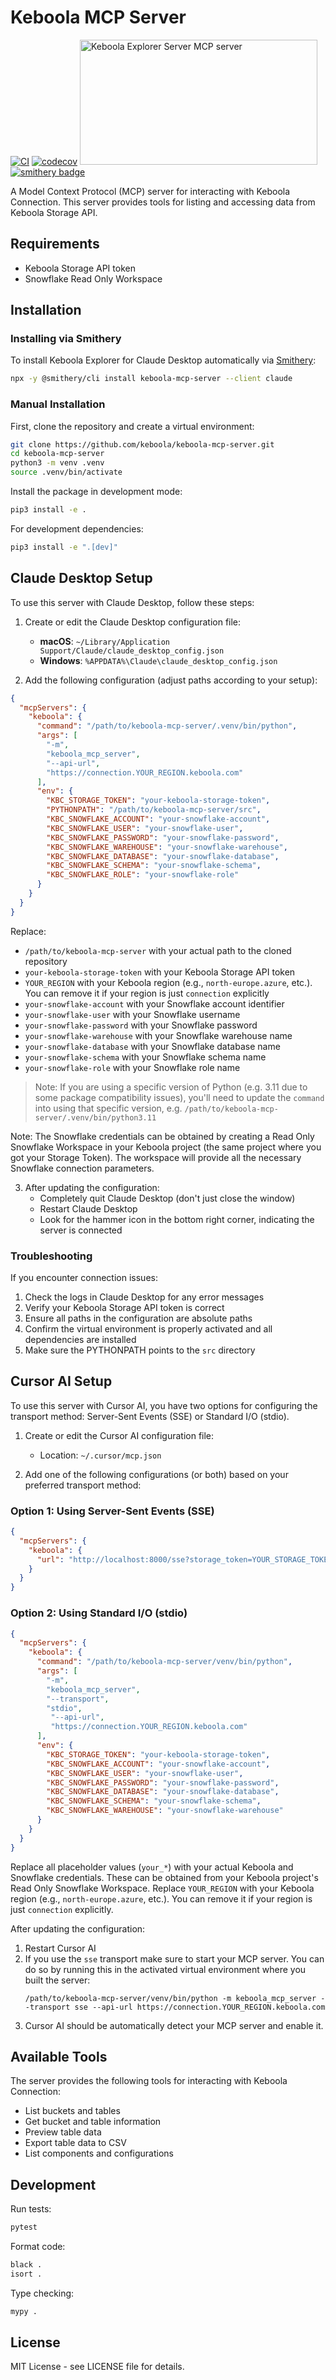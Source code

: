 # Keboola MCP Server

[![CI](https://github.com/keboola/keboola-mcp-server/actions/workflows/ci.yml/badge.svg)](https://github.com/keboola/keboola-mcp-server/actions/workflows/ci.yml)
[![codecov](https://codecov.io/gh/keboola/keboola-mcp-server/branch/main/graph/badge.svg)](https://codecov.io/gh/keboola/keboola-mcp-server)
<a href="https://glama.ai/mcp/servers/72mwt1x862"><img width="380" height="200" src="https://glama.ai/mcp/servers/72mwt1x862/badge" alt="Keboola Explorer Server MCP server" /></a>
[![smithery badge](https://smithery.ai/badge/keboola-mcp-server)](https://smithery.ai/server/keboola-mcp-server)

A Model Context Protocol (MCP) server for interacting with Keboola Connection. This server provides tools for listing and accessing data from Keboola Storage API.

## Requirements

- Keboola Storage API token
- Snowflake Read Only Workspace

## Installation

### Installing via Smithery

To install Keboola Explorer for Claude Desktop automatically via [Smithery](https://smithery.ai/server/keboola-mcp-server):

```bash
npx -y @smithery/cli install keboola-mcp-server --client claude
```

### Manual Installation

First, clone the repository and create a virtual environment:

```bash
git clone https://github.com/keboola/keboola-mcp-server.git
cd keboola-mcp-server
python3 -m venv .venv
source .venv/bin/activate
```

Install the package in development mode:

```bash
pip3 install -e .
```

For development dependencies:

```bash
pip3 install -e ".[dev]"
```

## Claude Desktop Setup

To use this server with Claude Desktop, follow these steps:

1. Create or edit the Claude Desktop configuration file:
   - **macOS**: `~/Library/Application Support/Claude/claude_desktop_config.json`
   - **Windows**: `%APPDATA%\Claude\claude_desktop_config.json`

2. Add the following configuration (adjust paths according to your setup):

```json
{
  "mcpServers": {
    "keboola": {
      "command": "/path/to/keboola-mcp-server/.venv/bin/python",
      "args": [
        "-m",
        "keboola_mcp_server",
        "--api-url",
        "https://connection.YOUR_REGION.keboola.com"
      ],
      "env": {
        "KBC_STORAGE_TOKEN": "your-keboola-storage-token",
        "PYTHONPATH": "/path/to/keboola-mcp-server/src",
        "KBC_SNOWFLAKE_ACCOUNT": "your-snowflake-account",
        "KBC_SNOWFLAKE_USER": "your-snowflake-user",
        "KBC_SNOWFLAKE_PASSWORD": "your-snowflake-password",
        "KBC_SNOWFLAKE_WAREHOUSE": "your-snowflake-warehouse",
        "KBC_SNOWFLAKE_DATABASE": "your-snowflake-database",
        "KBC_SNOWFLAKE_SCHEMA": "your-snowflake-schema",
        "KBC_SNOWFLAKE_ROLE": "your-snowflake-role"
      }
    }
  }
}
```

Replace:
- `/path/to/keboola-mcp-server` with your actual path to the cloned repository
- `your-keboola-storage-token` with your Keboola Storage API token
- `YOUR_REGION` with your Keboola region (e.g., `north-europe.azure`, etc.). You can remove it if your region is just `connection` explicitly
- `your-snowflake-account` with your Snowflake account identifier
- `your-snowflake-user` with your Snowflake username
- `your-snowflake-password` with your Snowflake password
- `your-snowflake-warehouse` with your Snowflake warehouse name
- `your-snowflake-database` with your Snowflake database name
- `your-snowflake-schema` with your Snowflake schema name
- `your-snowflake-role` with your Snowflake role name

> Note: If you are using a specific version of Python (e.g. 3.11 due to some package compatibility issues), you'll need to update the `command` into using that specific version, e.g. `/path/to/keboola-mcp-server/.venv/bin/python3.11`

Note: The Snowflake credentials can be obtained by creating a Read Only Snowflake Workspace in your Keboola project (the same project where you got your Storage Token). The workspace will provide all the necessary Snowflake connection parameters.

3. After updating the configuration:
   - Completely quit Claude Desktop (don't just close the window)
   - Restart Claude Desktop
   - Look for the hammer icon in the bottom right corner, indicating the server is connected

### Troubleshooting

If you encounter connection issues:
1. Check the logs in Claude Desktop for any error messages
2. Verify your Keboola Storage API token is correct
3. Ensure all paths in the configuration are absolute paths
4. Confirm the virtual environment is properly activated and all dependencies are installed
5. Make sure the PYTHONPATH points to the `src` directory

## Cursor AI Setup

To use this server with Cursor AI, you have two options for configuring the transport method: Server-Sent Events (SSE) or Standard I/O (stdio).

1. Create or edit the Cursor AI configuration file:
   - Location: `~/.cursor/mcp.json`

2. Add one of the following configurations (or both) based on your preferred transport method:

### Option 1: Using Server-Sent Events (SSE)

```json
{
  "mcpServers": {
    "keboola": {
      "url": "http://localhost:8000/sse?storage_token=YOUR_STORAGE_TOKEN&snowflake_account=YOUR_ACCOUNT&snowflake_user=YOUR_USER&snowflake_password=YOUR_PASSWORD&snowflake_database=YOUR_DATABASE&snowflake_schema=YOUR_SCHEMA&snowflake_warehouse=YOUR_WAREHOUSE"
    }
  }
}
```

### Option 2: Using Standard I/O (stdio)

```json
{
  "mcpServers": {
    "keboola": {
      "command": "/path/to/keboola-mcp-server/venv/bin/python",
      "args": [
        "-m",
        "keboola_mcp_server",
        "--transport",
        "stdio",
         "--api-url",
         "https://connection.YOUR_REGION.keboola.com"
      ],
      "env": {
        "KBC_STORAGE_TOKEN": "your-keboola-storage-token",
        "KBC_SNOWFLAKE_ACCOUNT": "your-snowflake-account",
        "KBC_SNOWFLAKE_USER": "your-snowflake-user",
        "KBC_SNOWFLAKE_PASSWORD": "your-snowflake-password",
        "KBC_SNOWFLAKE_DATABASE": "your-snowflake-database",
        "KBC_SNOWFLAKE_SCHEMA": "your-snowflake-schema",
        "KBC_SNOWFLAKE_WAREHOUSE": "your-snowflake-warehouse"
      }
    }
  }
}
```

Replace all placeholder values (`your_*`) with your actual Keboola and Snowflake credentials. These can be obtained from your Keboola project's Read Only Snowflake Workspace.
Replace `YOUR_REGION` with your Keboola region (e.g., `north-europe.azure`, etc.). You can remove it if your region is just `connection` explicitly.

After updating the configuration:
1. Restart Cursor AI
2. If you use the `sse` transport make sure to start your MCP server. You can do so by running this in the activated
   virtual environment where you built the server:
   ```
   /path/to/keboola-mcp-server/venv/bin/python -m keboola_mcp_server --transport sse --api-url https://connection.YOUR_REGION.keboola.com
   ```
3. Cursor AI should be automatically detect your MCP server and enable it.

## Available Tools

The server provides the following tools for interacting with Keboola Connection:

- List buckets and tables
- Get bucket and table information
- Preview table data
- Export table data to CSV
- List components and configurations

## Development

Run tests:

```bash
pytest
```

Format code:

```bash
black .
isort .
```

Type checking:

```bash
mypy .
```

## License

MIT License - see LICENSE file for details.
